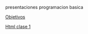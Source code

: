 presentaciones programacion basica

<a href="objetivos.html">Objetivos</a>

<a href="html.html">Html clase 1</a>


